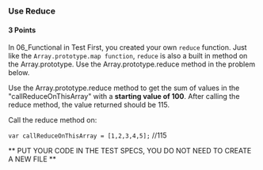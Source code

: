 ### Use Reduce

#### 3 Points


In 06_Functional in Test First, you created your own `reduce` function.  Just like the `Array.prototype.map function`, `reduce` is also a built in method on the Array.prototype.  Use the Array.prototype.reduce method in the problem below.

Use the Array.prototype.reduce method to get the sum of values in the "callReduceOnThisArray" with a **starting value of 100**.  After calling the reduce method, the value returned should be 115.

Call the reduce method on:

`var callReduceOnThisArray = [1,2,3,4,5];` //115

** PUT YOUR CODE IN THE TEST SPECS, YOU DO NOT NEED TO CREATE A NEW FILE **

